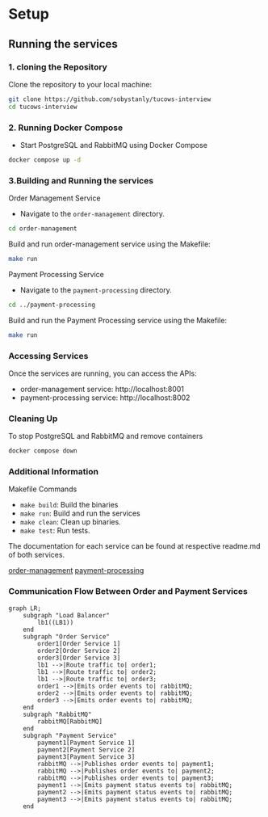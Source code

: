 # Setup

## Running the services

### 1. cloning the Repository
Clone the repository to your local machine:

```bash
git clone https://github.com/sobystanly/tucows-interview
cd tucows-interview
```
### 2. Running Docker Compose
- Start PostgreSQL and RabbitMQ using Docker Compose

```bash
docker compose up -d
```
### 3.Building and Running the services
Order Management Service
- Navigate to the `order-management` directory.

```bash
cd order-management
```
Build and run order-management service using the Makefile:

```bash
make run
```
Payment Processing Service
- Navigate to the `payment-processing` directory.

```bash
cd ../payment-processing
```
Build and run the Payment Processing service using the Makefile:

```bash
make run
```

### Accessing Services
Once the services are running, you can access the APIs:
- order-management service: http://localhost:8001
- payment-processing service: http://localhost:8002

### Cleaning Up
To stop PostgreSQL and RabbitMQ and remove containers

```bash
docker compose down
```

### Additional Information
Makefile Commands
- `make build`: Build the binaries
- `make run`: Build and run the services
- `make clean`: Clean up binaries.
- `make test`: Run tests.

The documentation for each service can be found at respective readme.md of both services.

[order-management](order-management/README.md)
[payment-processing](payment-processing/README.md)

### Communication Flow Between Order and Payment Services

```mermaid
graph LR;
    subgraph "Load Balancer"
        lb1((LB1))
    end
    subgraph "Order Service"
        order1[Order Service 1]
        order2[Order Service 2]
        order3[Order Service 3]
        lb1 -->|Route traffic to| order1;
        lb1 -->|Route traffic to| order2;
        lb1 -->|Route traffic to| order3;
        order1 -->|Emits order events to| rabbitMQ;
        order2 -->|Emits order events to| rabbitMQ;
        order3 -->|Emits order events to| rabbitMQ;
    end
    subgraph "RabbitMQ"
        rabbitMQ[RabbitMQ]
    end
    subgraph "Payment Service"
        payment1[Payment Service 1]
        payment2[Payment Service 2]
        payment3[Payment Service 3]
        rabbitMQ -->|Publishes order events to| payment1;
        rabbitMQ -->|Publishes order events to| payment2;
        rabbitMQ -->|Publishes order events to| payment3;
        payment1 -->|Emits payment status events to| rabbitMQ;
        payment2 -->|Emits payment status events to| rabbitMQ;
        payment3 -->|Emits payment status events to| rabbitMQ;
    end
```